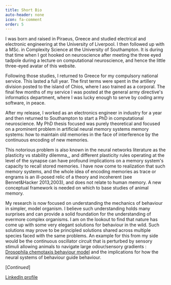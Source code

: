 ```yaml
---
title: Short Bio
auto-header: none
icon: fa-comment
order: 5
---
```


 I was born and raised in Piraeus, Greece and studied electrical and electronic engineering at the University of Liverpool.
 I then followed up with a MSc. in Complexity Science at the University of Southampton. 
 It is during that time when I got hooked on neuroscience after meeting the three eyed tadpole 
 during a lecture on computational neuroscience, and hence the little three-eyed  avatar of this website. 
 
Following those studies, I returned to Greece for my compulsory national service.
This lasted a full year. The first terms were spent in the artillery division posted to the island of Chios, where I aso trained as a corporal.
The final few months of my service I was posted at the general army directive's informatics department,
where I was lucky enough to serve by coding army software, in peace.
 
After my release, I worked as an electronics engineer in industry for a year and 
then returned to Southampton to start a PhD in computational neuroscience.
My PhD thesis focused was purely theoretical and focused on a prominent problem 
in artificial neural memory systems memory systems: how to maintain old memories in the face of interference
by the continuous encoding of new memories.

This notorious problem is also known in the neural networks literature 
as the plasticity vs stability dilemma_, and different plasticity rules operating at the level of the synapse can 
have profound implications on a memory system's capacity to recall stored memories.
I have now come to realization that such memory systems, and the whole idea of encoding memories as trace or engrams is an ill-posed relic of a theory and incoherent (see Bennet&Hacker 2013,2003),
and does not relate to human memory. A new conceptual framework is needed on which to base studies of animal memory. 

My research is now focused on understanding the mechanics of behaviour in simpler, model organism.
I believe such understanding holds many surprises and can provide a solid foundation for the understanding of evermore complex organisms.
I am on the lookout to find that nature has come up with some very elegant solutions for behaviour in the wild. 
Such solutions may prove to be principled solutions shared across multiple species faced with the same problems.
An example for this from my side would be the continuous oscillator circuit 
that is perturbed by sensory stimuli allowing animals to navigate large odour/sensory gradients :
[Drosophila chemotaxis behaviour model](https://elifesciences.org/articles/15504) 
and the implications for how the neural systems of behaviour guide behaviour.  



[_Continued_]

[LinkedIn profile](https://www.linkedin.com/in/kostas-lagogiannis-13b6583/)


